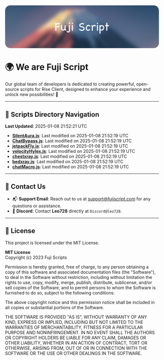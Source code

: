 ![Banner](.github/b.webp)

# 🌍 **We are Fuji Script**

Our global team of developers is dedicated to creating powerful, open-source scripts for Rise Client, designed to enhance your experience and unlock new possibilities! 🌟

---
<!-- SCRIPTS_NAVIGATION_START -->
## 📂 **Scripts Directory Navigation**

**Last Updated**: 2025-01-08 21:52:21 UTC

- **[SilentAura.js](scripts/SilentAura.js)**: Last modified on 2025-01-08 21:52:19 UTC
- **[ChatBypass.js](scripts/ChatBypass.js)**: Last modified on 2025-01-08 21:52:19 UTC
- **[jetpackFly.js](scripts/jetpackFly.js)**: Last modified on 2025-01-08 21:52:19 UTC
- **[velocityHylex.js](scripts/velocityHylex.js)**: Last modified on 2025-01-08 21:52:19 UTC
- **[chestxray.js](scripts/chestxray.js)**: Last modified on 2025-01-08 21:52:19 UTC
- **[bedxray.js](scripts/bedxray.js)**: Last modified on 2025-01-08 21:52:19 UTC
- **[chatMacro.js](scripts/chatMacro.js)**: Last modified on 2025-01-08 21:52:19 UTC

<!-- SCRIPTS_NAVIGATION_END -->

---

## 💬 **Contact Us**  
- 📬 **Support Email**: Reach out to us at [support@fujiscript.com](mailto:support@fujiscript.com) for any questions or assistance.  
- 💬 **Discord**: Contact **Leo728** directly at `Discord@leo728`.

---

## 📜 **License**

This project is licensed under the MIT License.  

**MIT License**  
Copyright (c) 2023 Fuji Scripts  

Permission is hereby granted, free of charge, to any person obtaining a copy of this software and associated documentation files (the "Software"), to deal in the Software without restriction, including without limitation the rights to use, copy, modify, merge, publish, distribute, sublicense, and/or sell copies of the Software, and to permit persons to whom the Software is furnished to do so, subject to the following conditions:  

The above copyright notice and this permission notice shall be included in all copies or substantial portions of the Software.  

THE SOFTWARE IS PROVIDED "AS IS", WITHOUT WARRANTY OF ANY KIND, EXPRESS OR IMPLIED, INCLUDING BUT NOT LIMITED TO THE WARRANTIES OF MERCHANTABILITY, FITNESS FOR A PARTICULAR PURPOSE AND NONINFRINGEMENT. IN NO EVENT SHALL THE AUTHORS OR COPYRIGHT HOLDERS BE LIABLE FOR ANY CLAIM, DAMAGES OR OTHER LIABILITY, WHETHER IN AN ACTION OF CONTRACT, TORT OR OTHERWISE, ARISING FROM, OUT OF OR IN CONNECTION WITH THE SOFTWARE OR THE USE OR OTHER DEALINGS IN THE SOFTWARE.  
